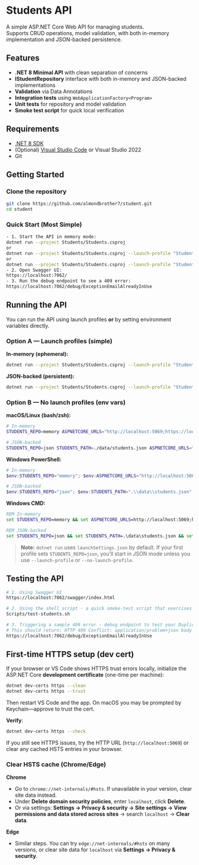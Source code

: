 # Students API

A simple ASP.NET Core Web API for managing students.  
Supports CRUD operations, model validation, with both in-memory implementation and JSON-backed persistence.

## Features
- **.NET 8 Minimal API** with clean separation of concerns
- **IStudentRepository** interface with both in-memory and JSON-backed implementations
- **Validation** via Data Annotations
- **Integration tests** using `WebApplicationFactory<Program>`
- **Unit tests** for repository and model validation
- **Smoke test script** for quick local verification

## Requirements
- [.NET 8 SDK](https://dotnet.microsoft.com/download/dotnet/8.0)
- (Optional) [Visual Studio Code](https://code.visualstudio.com/) or Visual Studio 2022
- Git

## Getting Started

### Clone the repository
```bash
git clone https://github.com/almondbrother7/student.git
cd student
```

### Quick Start (Most Simple)
```bash
- 1. Start the API in memory mode:
dotnet run --project Students/Students.csproj
or
dotnet run --project Students/Students.csproj --launch-profile "Students (InMemory)"
or
dotnet run --project Students/Students.csproj --launch-profile "Students (JSON)"
- 2. Open Swagger UI:
https://localhost:7062/
- 3. Run the debug endpoint to see a 409 error:
https://localhost:7062/debug/ExceptionEmailAlreadyInUse
```

## Running the API

You can run the API using launch profiles **or** by setting environment variables directly.

### Option A — Launch profiles (simple)

**In-memory (ephemeral):**
```bash
dotnet run --project Students/Students.csproj --launch-profile "Students (InMemory)"
```

**JSON-backed (persistent):**
```bash
dotnet run --project Students/Students.csproj --launch-profile "Students (JSON)"
```

### Option B — No launch profiles (env vars)

**macOS/Linux (bash/zsh):**
```bash
# In-memory
STUDENTS_REPO=memory ASPNETCORE_URLS="http://localhost:5069;https://localhost:7062" dotnet run --project Students/Students.csproj

# JSON-backed
STUDENTS_REPO=json STUDENTS_PATH=./data/students.json ASPNETCORE_URLS="http://localhost:5069;https://localhost:7062" dotnet run --project Students/Students.csproj
```

**Windows PowerShell:**
```powershell
# In-memory
$env:STUDENTS_REPO="memory"; $env:ASPNETCORE_URLS="http://localhost:5069;https://localhost:7062"; dotnet run --project Students/Students.csproj

# JSON-backed
$env:STUDENTS_REPO="json"; $env:STUDENTS_PATH=".\\data\\students.json"; $env:ASPNETCORE_URLS="http://localhost:5069;https://localhost:7062"; dotnet run --project Students/Students.csproj
```

**Windows CMD:**
```cmd
REM In-memory
set STUDENTS_REPO=memory && set ASPNETCORE_URLS=http://localhost:5069;https://localhost:7062 && dotnet run --project Students/Students.csproj

REM JSON-backed
set STUDENTS_REPO=json && set STUDENTS_PATH=.\data\students.json && set ASPNETCORE_URLS=http://localhost:5069;https://localhost:7062 && dotnet run --project Students/Students.csproj
```

> **Note:** `dotnet run` uses `launchSettings.json` by default. If your first profile sets `STUDENTS_REPO=json`, you’ll start in JSON mode unless you use `--launch-profile` or `--no-launch-profile`.

## Testing the API
```bash
# 1. Using Swagger UI
https://localhost:7062/swagger/index.html

# 2. Using the shell script - a quick smoke-test script that exercises the basic CRUD endpoints
Scripts/test-students.sh

# 3. Triggering a sample 409 error - debug endpoint to test your DuplicateEmailException → ProblemDetails mapping
# This should return: HTTP 409 Conflict: application/problem+json body including title, detail, status, traceId, email, and existingId
https://localhost:7062/debug/ExceptionEmailAlreadyInUse
```

## First-time HTTPS setup (dev cert)

If your browser or VS Code shows HTTPS trust errors locally, initialize the ASP.NET Core **development certificate** (one-time per machine):

```bash
dotnet dev-certs https --clean
dotnet dev-certs https --trust
```

Then restart VS Code and the app. On macOS you may be prompted by Keychain—approve to trust the cert.

**Verify**:
```bash
dotnet dev-certs https --check
```

If you still see HTTPS issues, try the HTTP URL (`http://localhost:5069`) or clear any cached HSTS entries in your browser.

### Clear HSTS cache (Chrome/Edge)

**Chrome**  
- Go to `chrome://net-internals/#hsts`. If unavailable in your version, clear site data instead.  
- Under **Delete domain security policies**, enter `localhost`, click **Delete**.  
- Or via settings: **Settings → Privacy & security → Site settings → View permissions and data stored across sites** → search `localhost` → **Clear data**.

**Edge**  
- Similar steps. You can try `edge://net-internals/#hsts` on many versions, or clear site data for `localhost` via **Settings → Privacy & security**.

